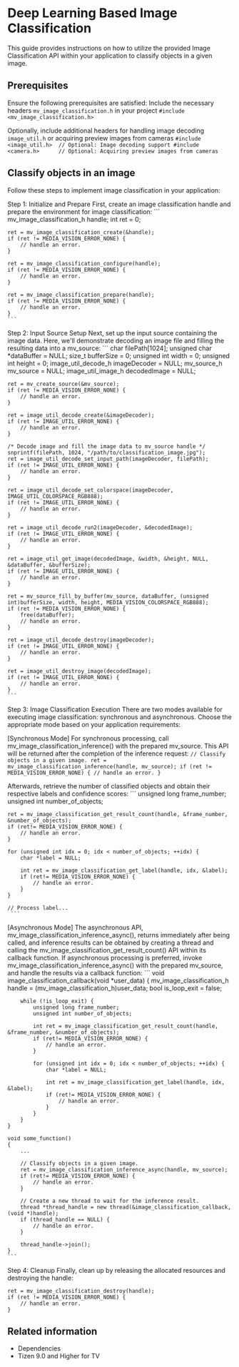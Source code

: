 # Deep Learning Based Image Classification

This guide provides instructions on how to utilize the provided Image Classification API within your application to classify objects in a given image.

## Prerequisites
Ensure the following prerequisites are satisfied:
Include the necessary headers `mv_image_classification.h` in your project
    ```
	#include <mv_image_classification.h>
	```

Optionally, include additional headers for handling image decoding `image_util.h` or acquiring preview images from cameras
    ```
	#include <image_util.h>  // Optional: Image decoding support
    #include <camera.h>      // Optional: Acquiring preview images from cameras
	```

## Classify objects in an image
Follow these steps to implement image classification in your application:

Step 1: Initialize and Prepare
First, create an image classification handle and prepare the environment for image classification:
    ```
    mv_image_classification_h handle;
    int ret = 0;

    ret = mv_image_classification_create(&handle);
    if (ret != MEDIA_VISION_ERROR_NONE) {
        // handle an error.
    }

    ret = mv_image_classification_configure(handle);
    if (ret != MEDIA_VISION_ERROR_NONE) {
        // handle an error.
    }

    ret = mv_image_classification_prepare(handle);
    if (ret != MEDIA_VISION_ERROR_NONE) {
        // handle an error.
    }
	```

Step 2: Input Source Setup
Next, set up the input source containing the image data. Here, we'll demonstrate decoding an image file and filling the resulting data into a mv_source:
    ```
    char filePath[1024];
    unsigned char *dataBuffer = NULL;
    size_t bufferSize = 0;
    unsigned int width = 0;
    unsigned int height = 0;
    image_util_decode_h imageDecoder = NULL;
    mv_source_h mv_source = NULL;
    image_util_image_h decodedImage = NULL;

    ret = mv_create_source(&mv_source);
    if (ret != MEDIA_VISION_ERROR_NONE) {
        // handle an error.
    }

    ret = image_util_decode_create(&imageDecoder);
    if (ret != IMAGE_UTIL_ERROR_NONE) {
        // handle an error.
    }

    /* Decode image and fill the image data to mv_source handle */
    snprintf(filePath, 1024, "/path/to/classification_image.jpg");
    ret = image_util_decode_set_input_path(imageDecoder, filePath);
    if (ret != IMAGE_UTIL_ERROR_NONE) {
        // handle an error.
    }

    ret = image_util_decode_set_colorspace(imageDecoder, IMAGE_UTIL_COLORSPACE_RGB888);
    if (ret != IMAGE_UTIL_ERROR_NONE) {
        // handle an error.
    }

    ret = image_util_decode_run2(imageDecoder, &decodedImage);
    if (ret != IMAGE_UTIL_ERROR_NONE) {
        // handle an error.
    }

    ret = image_util_get_image(decodedImage, &width, &height, NULL, &dataBuffer, &bufferSize);
    if (ret != IMAGE_UTIL_ERROR_NONE) {
        // handle an error.
    }

    ret = mv_source_fill_by_buffer(mv_source, dataBuffer, (unsigned int)bufferSize, width, height, MEDIA_VISION_COLORSPACE_RGB888);
    if (ret != MEDIA_VISION_ERROR_NONE) {
        free(dataBuffer);
        // handle an error.
    }

    ret = image_util_decode_destroy(imageDecoder);
    if (ret != IMAGE_UTIL_ERROR_NONE) {
        // handle an error.
    }

    ret = image_util_destroy_image(decodedImage);
    if (ret != IMAGE_UTIL_ERROR_NONE) {
        // handle an error.
    }
    ```

Step 3: Image Classification Execution
There are two modes available for executing image classification: synchronous and asynchronous. Choose the appropriate mode based on your application requirements:

[Synchronous Mode]
For synchronous processing, call mv_image_classification_inference() with the prepared mv_source. This API will be returned after the completion of the inference request:
     ```
     // Classify objects in a given image.
     ret = mv_image_classification_inference(handle, mv_source);
     if (ret != MEDIA_VISION_ERROR_NONE) {
         // handle an error.
     }
 	```

Afterwards, retrieve the number of classified objects and obtain their respective labels and confidence scores:
     ```
 	unsigned long frame_number;
 	unsigned int number_of_objects;

 	ret = mv_image_classification_get_result_count(handle, &frame_number, &number_of_objects);
 	if (ret!= MEDIA_VISION_ERROR_NONE) {
 		// handle an error.
 	}

 	for (unsigned int idx = 0; idx < number_of_objects; ++idx) {
 		char *label = NULL;
 
 		int ret = mv_image_classification_get_label(handle, idx, &label);
 		if (ret!= MEDIA_VISION_ERROR_NONE) {
 			// handle an error.
 		}
 	}

 	// Process label...
     ```

[Asynchronous Mode]
The asynchronous API, mv_image_classification_inference_async(), returns immediately after being called, and inference results can be obtained by creating a thread and calling the mv_image_classification_get_result_count() API within its callback function.
If asynchronous processing is preferred, invoke mv_image_classification_inference_async() with the prepared mv_source, and handle the results via a callback function:
 	```
 	void image_classification_callback(void *user_data)
 	{
         mv_image_classification_h handle = (mv_image_classification_h)user_data;
 		bool is_loop_exit = false;

 		while (!is_loop_exit) {
 			unsigned long frame_number;
 			unsigned int number_of_objects;

 			int ret = mv_image_classification_get_result_count(handle, &frame_number, &number_of_objects);
 			if (ret!= MEDIA_VISION_ERROR_NONE) {
 				// handle an error.
 			}

 			for (unsigned int idx = 0; idx < number_of_objects; ++idx) {
 				char *label = NULL;
 
 				int ret = mv_image_classification_get_label(handle, idx, &label);
 				if (ret!= MEDIA_VISION_ERROR_NONE) {
 					// handle an error.
 				}
 			}
 		}
 	}

    void some_function()
	{
		...

		// Classify objects in a given image.
		ret = mv_image_classification_inference_async(handle, mv_source);
		if (ret!= MEDIA_VISION_ERROR_NONE) {
			// handle an error.
		}

		// Create a new thread to wait for the inference result.
		thread *thread_handle = new thread(&image_classification_callback, (void *)handle);
		if (thread_handle == NULL) {
			// handle an error.
		}

		thread_handle->join();
	}
 	```

Step 4: Cleanup
Finally, clean up by releasing the allocated resources and destroying the handle:
 ```
 ret = mv_image_classification_destroy(handle);
 if (ret != MEDIA_VISION_ERROR_NONE) {
     // handle an error.
 }
 ```

## Related information
- Dependencies
- Tizen 9.0 and Higher for TV